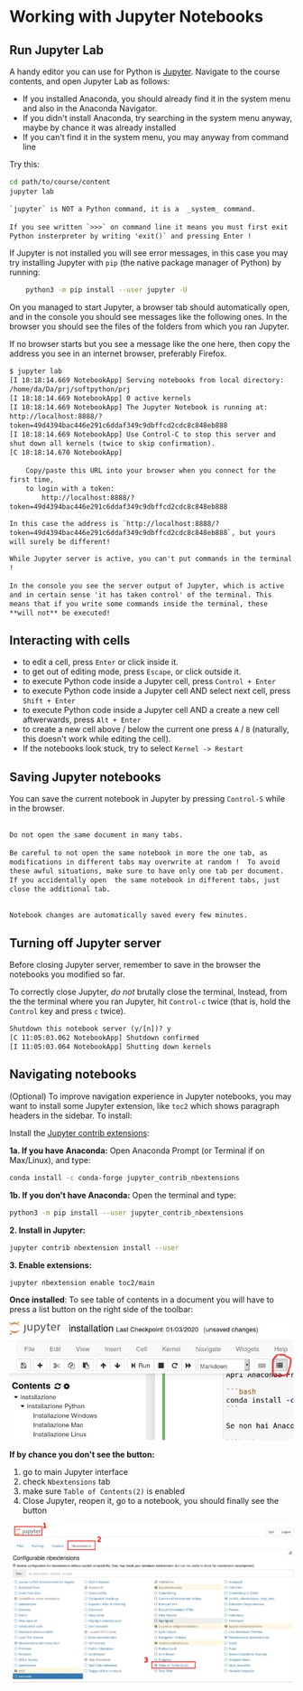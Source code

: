# Working with Jupyter Notebooks

## Run Jupyter Lab

A handy editor you can use for Python is [Jupyter](http://jupyter.org/). Navigate to the course contents, and open Jupyter Lab as follows:

* If you installed Anaconda, you should already find it in the system menu and also in the Anaconda Navigator.
* If you didn't install Anaconda, try searching in the system menu anyway, maybe by chance it was already installed
* If you can't find it in the system menu, you may anyway from command line

Try this:

```bash
cd path/to/course/content
jupyter lab
```

```{warning}
`jupyter` is NOT a Python command, it is a  _system_ command.

If you see written `>>>` on command line it means you must first exit Python insterpreter by writing 'exit()` and pressing Enter !

```

If Jupyter is not installed you will see error messages, in this case you may try installing Jupyter with `pip` (the native package manager of Python) by running:

```bash
    python3 -m pip install --user jupyter -U
```

On you managed to start Jupyter, a browser tab should automatically open, and in the console you should see messages like the following ones. In the browser you should see the files of the folders from which you ran Jupyter.

If no browser starts but you see a message like the one here, then copy the address you see in an internet browser, preferably Firefox.

```
$ jupyter lab
[I 18:18:14.669 NotebookApp] Serving notebooks from local directory: /home/da/Da/prj/softpython/prj
[I 18:18:14.669 NotebookApp] 0 active kernels
[I 18:18:14.669 NotebookApp] The Jupyter Notebook is running at: http://localhost:8888/?token=49d4394bac446e291c6ddaf349c9dbffcd2cdc8c848eb888
[I 18:18:14.669 NotebookApp] Use Control-C to stop this server and shut down all kernels (twice to skip confirmation).
[C 18:18:14.670 NotebookApp]

    Copy/paste this URL into your browser when you connect for the first time,
    to login with a token:
        http://localhost:8888/?token=49d4394bac446e291c6ddaf349c9dbffcd2cdc8c848eb888

```

```{warning}
In this case the address is `http://localhost:8888/?token=49d4394bac446e291c6ddaf349c9dbffcd2cdc8c848eb888`, but yours will surely be different!
```

```{warning}
While Jupyter server is active, you can't put commands in the terminal !

In the console you see the server output of Jupyter, which is active and in certain sense 'it has taken control' of the terminal. This means that if you write some commands inside the terminal, these **will not** be executed!

```

## Interacting with cells

- to edit a cell, press `Enter` or click inside it.
- to get out of editing mode, press `Escape`, or click outside it.
- to execute Python code inside a Jupyter cell, press `Control + Enter`
- to execute Python code inside a Jupyter cell AND select next cell, press `Shift + Enter`
- to execute Python code inside a Jupyter cell AND a create a new cell aftwerwards, press `Alt + Enter`
- to create a new cell above / below the current one press `A` / `B` (naturally, this doesn't work while editing the cell).
- If the notebooks look stuck, try to select `Kernel -> Restart`


## Saving Jupyter notebooks

You can save the current notebook in Jupyter by pressing `Control-S` while in the browser.

```{warning}

Do not open the same document in many tabs.

Be careful to not open the same notebook in more the one tab, as modifications in different tabs may overwrite at random !  To avoid these awful situations, make sure to have only one tab per document. If you accidentally open  the same notebook in different tabs, just close the additional tab.

```

```{note}

Notebook changes are automatically saved every few minutes.

```


## Turning off Jupyter server

Before closing Jupyter server, remember to save in the browser the notebooks you modified so far.

To correctly close Jupyter, *do not* brutally close the terminal, Instead, from the the terminal where you ran Jupyter, hit `Control-c` twice (that is, hold the `Control` key and press `c` twice).

```
Shutdown this notebook server (y/[n])? y
[C 11:05:03.062 NotebookApp] Shutdown confirmed
[I 11:05:03.064 NotebookApp] Shutting down kernels

```

## Navigating notebooks


(Optional) To improve navigation experience in Jupyter notebooks, you may want to install some Jupyter extension, like `toc2` which shows paragraph headers in the sidebar. To install:


Install the [Jupyter contrib extensions](https://github.com/ipython-contrib/jupyter_contrib_nbextensions):


**1a. If you have Anaconda:** Open Anaconda Prompt (or Terminal if on Max/Linux), and type:

```bash
conda install -c conda-forge jupyter_contrib_nbextensions
```

**1b. If you don't have Anaconda:** Open the terminal and type:

```bash
python3 -m pip install --user jupyter_contrib_nbextensions
```

**2. Install in Jupyter:**

```bash
jupyter contrib nbextension install --user
```

**3. Enable extensions:**

```bash
jupyter nbextension enable toc2/main
```

**Once installed**: To see table of contents in a document you will have to press a list button on the right side of the toolbar:

![](img/toc2-jupyter.jpg)

**If by chance you don't see the button:**

1. go to main Jupyter interface
2. check `Nbextensions` tab
3. make sure `Table of Contents(2)` is enabled
4. Close Jupyter, reopen it, go to a notebook, you should finally see the button

![](img/toc2-jupyter-enable.png)

